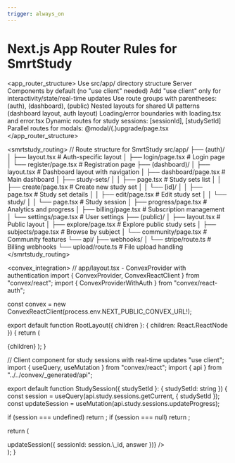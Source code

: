 ```yaml
---
trigger: always_on
---
```


# Next.js App Router Rules for SmrtStudy

<app_router_structure>
Use src/app/ directory structure
Server Components by default (no "use client" needed)
Add "use client" only for interactivity/state/real-time updates
Use route groups with parentheses: (auth), (dashboard), (public)
Nested layouts for shared UI patterns (dashboard layout, auth layout)
Loading/error boundaries with loading.tsx and error.tsx
Dynamic routes for study sessions: [sessionId], [studySetId]
Parallel routes for modals: @modal/(.)upgrade/page.tsx
</app_router_structure>

<smrtstudy_routing>
// Route structure for SmrtStudy
src/app/
├── (auth)/
│ ├── layout.tsx # Auth-specific layout
│ ├── login/page.tsx # Login page
│ └── register/page.tsx # Registration page
├── (dashboard)/
│ ├── layout.tsx # Dashboard layout with navigation
│ ├── dashboard/page.tsx # Main dashboard
│ ├── study-sets/
│ │ ├── page.tsx # Study sets list
│ │ ├── create/page.tsx # Create new study set
│ │ └── [id]/
│ │ ├── page.tsx # Study set details
│ │ ├── edit/page.tsx # Edit study set
│ │ └── study/
│ │ └── page.tsx # Study session
│ ├── progress/page.tsx # Analytics and progress
│ ├── billing/page.tsx # Subscription management
│ └── settings/page.tsx # User settings
├── (public)/
│ ├── layout.tsx # Public layout
│ ├── explore/page.tsx # Explore public study sets
│ ├── subjects/page.tsx # Browse by subject
│ └── community/page.tsx # Community features
└── api/
├── webhooks/
│ └── stripe/route.ts # Billing webhooks
└── upload/route.ts # File upload handling
</smrtstudy_routing>

<convex_integration>
// app/layout.tsx - ConvexProvider with authentication
import { ConvexProvider, ConvexReactClient } from "convex/react";
import { ConvexProviderWithAuth } from "convex/react-auth";

const convex = new ConvexReactClient(process.env.NEXT_PUBLIC_CONVEX_URL!);

export default function RootLayout({ children }: { children: React.ReactNode }) {
return (
<html lang="en">
<body className="antialiased">
<ConvexProviderWithAuth client={convex}>
{children}
</ConvexProviderWithAuth>
</body>
</html>
);
}

// Client component for study sessions with real-time updates
"use client";
import { useQuery, useMutation } from "convex/react";
import { api } from "../../convex/\_generated/api";

export default function StudySession({ studySetId }: { studySetId: string }) {
const session = useQuery(api.study.sessions.getCurrent, { studySetId });
const updateSession = useMutation(api.study.sessions.updateProgress);

if (session === undefined) return <StudySessionSkeleton />;
if (session === null) return <NoActiveSession />;

return (
<div className="study-session">
<QuestionCard
question={session.currentQuestion}
onAnswer={(answer) => updateSession({ sessionId: session.\_id, answer })}
/>
</div>
);
}
